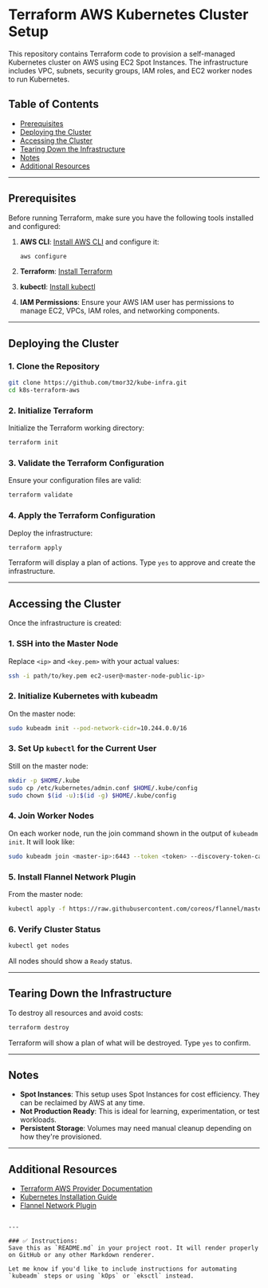 # Terraform AWS Kubernetes Cluster Setup

This repository contains Terraform code to provision a self-managed Kubernetes cluster on AWS using EC2 Spot Instances. The infrastructure includes VPC, subnets, security groups, IAM roles, and EC2 worker nodes to run Kubernetes.

## Table of Contents

- [Prerequisites](#prerequisites)
- [Deploying the Cluster](#deploying-the-cluster)
- [Accessing the Cluster](#accessing-the-cluster)
- [Tearing Down the Infrastructure](#tearing-down-the-infrastructure)
- [Notes](#notes)
- [Additional Resources](#additional-resources)

---

## Prerequisites

Before running Terraform, make sure you have the following tools installed and configured:

1. **AWS CLI**: [Install AWS CLI](https://aws.amazon.com/cli/) and configure it:

   ```bash
   aws configure
   

2. **Terraform**: [Install Terraform](https://www.terraform.io/downloads.html)

3. **kubectl**: [Install kubectl](https://kubernetes.io/docs/tasks/tools/install-kubectl/)

4. **IAM Permissions**: Ensure your AWS IAM user has permissions to manage EC2, VPCs, IAM roles, and networking components.

---

## Deploying the Cluster

### 1. Clone the Repository

```bash
git clone https://github.com/tmor32/kube-infra.git
cd k8s-terraform-aws
```

### 2. Initialize Terraform

Initialize the Terraform working directory:

```bash
terraform init
```

### 3. Validate the Terraform Configuration

Ensure your configuration files are valid:

```bash
terraform validate
```

### 4. Apply the Terraform Configuration

Deploy the infrastructure:

```bash
terraform apply
```

Terraform will display a plan of actions. Type `yes` to approve and create the infrastructure.

---

## Accessing the Cluster

Once the infrastructure is created:

### 1. SSH into the Master Node

Replace `<ip>` and `<key.pem>` with your actual values:

```bash
ssh -i path/to/key.pem ec2-user@<master-node-public-ip>
```

### 2. Initialize Kubernetes with kubeadm

On the master node:

```bash
sudo kubeadm init --pod-network-cidr=10.244.0.0/16
```

### 3. Set Up `kubectl` for the Current User

Still on the master node:

```bash
mkdir -p $HOME/.kube
sudo cp /etc/kubernetes/admin.conf $HOME/.kube/config
sudo chown $(id -u):$(id -g) $HOME/.kube/config
```

### 4. Join Worker Nodes

On each worker node, run the join command shown in the output of `kubeadm init`. It will look like:

```bash
sudo kubeadm join <master-ip>:6443 --token <token> --discovery-token-ca-cert-hash sha256:<hash>
```

### 5. Install Flannel Network Plugin

From the master node:

```bash
kubectl apply -f https://raw.githubusercontent.com/coreos/flannel/master/Documentation/kube-flannel.yml
```

### 6. Verify Cluster Status

```bash
kubectl get nodes
```

All nodes should show a `Ready` status.

---

## Tearing Down the Infrastructure

To destroy all resources and avoid costs:

```bash
terraform destroy
```

Terraform will show a plan of what will be destroyed. Type `yes` to confirm.

---

## Notes

* **Spot Instances**: This setup uses Spot Instances for cost efficiency. They can be reclaimed by AWS at any time.
* **Not Production Ready**: This is ideal for learning, experimentation, or test workloads.
* **Persistent Storage**: Volumes may need manual cleanup depending on how they're provisioned.

---

## Additional Resources

* [Terraform AWS Provider Documentation](https://registry.terraform.io/providers/hashicorp/aws/latest/docs)
* [Kubernetes Installation Guide](https://kubernetes.io/docs/setup/)
* [Flannel Network Plugin](https://github.com/flannel-io/flannel)

```

---

### ✅ Instructions:
Save this as `README.md` in your project root. It will render properly on GitHub or any other Markdown renderer.

Let me know if you'd like to include instructions for automating `kubeadm` steps or using `kOps` or `eksctl` instead.
```
